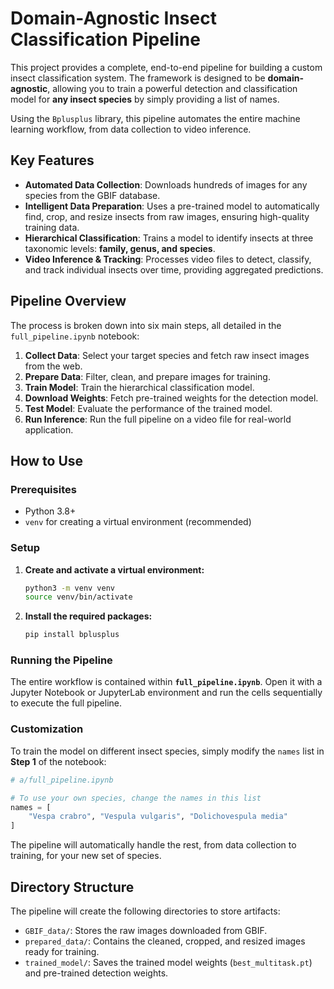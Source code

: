 # Domain-Agnostic Insect Classification Pipeline

This project provides a complete, end-to-end pipeline for building a custom insect classification system. The framework is designed to be **domain-agnostic**, allowing you to train a powerful detection and classification model for **any insect species** by simply providing a list of names.

Using the `Bplusplus` library, this pipeline automates the entire machine learning workflow, from data collection to video inference.

## Key Features

- **Automated Data Collection**: Downloads hundreds of images for any species from the GBIF database.
- **Intelligent Data Preparation**: Uses a pre-trained model to automatically find, crop, and resize insects from raw images, ensuring high-quality training data.
- **Hierarchical Classification**: Trains a model to identify insects at three taxonomic levels: **family, genus, and species**.
- **Video Inference & Tracking**: Processes video files to detect, classify, and track individual insects over time, providing aggregated predictions.
## Pipeline Overview

The process is broken down into six main steps, all detailed in the `full_pipeline.ipynb` notebook:

1.  **Collect Data**: Select your target species and fetch raw insect images from the web.
2.  **Prepare Data**: Filter, clean, and prepare images for training.
3.  **Train Model**: Train the hierarchical classification model.
4.  **Download Weights**: Fetch pre-trained weights for the detection model.
5.  **Test Model**: Evaluate the performance of the trained model.
6.  **Run Inference**: Run the full pipeline on a video file for real-world application.

## How to Use

### Prerequisites

- Python 3.8+
- `venv` for creating a virtual environment (recommended)

### Setup

1.  **Create and activate a virtual environment:**
    ```bash
    python3 -m venv venv
    source venv/bin/activate
    ```

2.  **Install the required packages:**
    ```bash
    pip install bplusplus
    ```

### Running the Pipeline

The entire workflow is contained within **`full_pipeline.ipynb`**. Open it with a Jupyter Notebook or JupyterLab environment and run the cells sequentially to execute the full pipeline.

### Customization

To train the model on different insect species, simply modify the `names` list in **Step 1** of the notebook:

```python
# a/full_pipeline.ipynb

# To use your own species, change the names in this list
names = [
    "Vespa crabro", "Vespula vulgaris", "Dolichovespula media"
]
```

The pipeline will automatically handle the rest, from data collection to training, for your new set of species.

## Directory Structure

The pipeline will create the following directories to store artifacts:

- `GBIF_data/`: Stores the raw images downloaded from GBIF.
- `prepared_data/`: Contains the cleaned, cropped, and resized images ready for training.
- `trained_model/`: Saves the trained model weights (`best_multitask.pt`) and pre-trained detection weights.
